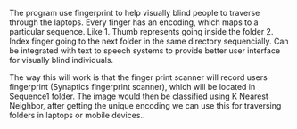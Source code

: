 The program use fingerprint to help visually blind people to traverse through the laptops.
Every finger has an encoding, which maps to a particular sequence.
Like 1. Thumb represents going inside the folder
	 2. Index finger going to the next folder in the same directory sequencially.
Can be integrated with text to speech systems to provide better user interface for visually blind individuals.
	 
The way this will work is that the finger print scanner will record users fingerprint (Synaptics fingerprint scanner), which will be located  in Sequence1 folder.
The image would then be classified using K Nearest Neighbor, after getting the unique encoding we can use this for traversing folders in laptops or mobile devices..



